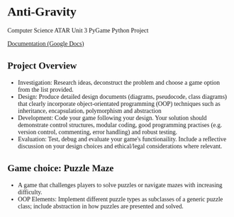 <span style="font-family:'consolas';">

# Anti-Gravity
Computer Science ATAR Unit 3 PyGame Python Project

[Documentation (Google Docs)](https://docs.google.com/document/d/1YgxO29jv7kmoHWKECIMXgPgSoPKQm0y9mQzlj-sPr10/edit?usp=sharing)

## **Project Overview**
- Investigation: Research ideas, deconstruct the problem and choose a game option from the list provided.
- Design: Produce detailed design documents (diagrams, pseudocode, class diagrams) that clearly incorporate object-orientated programming (OOP) techniques such as inheritance, encapsulation, polymorphism and abstraction
- Development: Code your game following your design. Your solution should demonstrate control structures, modular coding, good programming practises (e.g. version control, commenting, error handling) and robust testing.
- Evaluation: Test, debug and evaluate your game's functionaility. Include a reflective discussion on your design choices and ethical/legal considerations where relevant.

## **Game choice: Puzzle Maze**
- A game that challenges players to solve puzzles or navigate mazes with increasing difficulty.
- OOP Elements: Implement different puzzle types as subclasses of a generic puzzle class; include abstraction in how puzzles are presented and solved.

</span>
